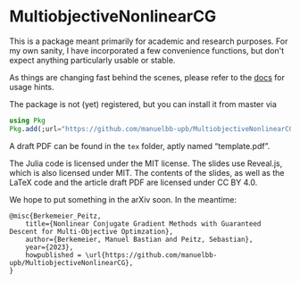 # MultiobjectiveNonlinearCG


This is a package meant primarily for academic and research purposes.
For my own sanity, I have incorporated a few convenience functions,
but don't expect anything particularly usable or stable.

As things are changing fast behind the scenes, please refer to the [docs](https://manuelbb-upb.github.io/MultiobjectiveNonlinearCG/)
for usage hints.

The package is not (yet) registered, but you can install it from master via
```julia
using Pkg
Pkg.add(;url="https://github.com/manuelbb-upb/MultiobjectiveNonlinearCG.git")
```

A draft PDF can be found in the `tex` folder, aptly named “template.pdf”.

The Julia code is licensed under the MIT license.
The slides use Reveal.js, which is also licensed under MIT.
The contents of the slides, as well as the LaTeX code and the article draft PDF are licensed under CC BY 4.0.

We hope to put something in the arXiv soon.
In the meantime:
```
@misc{Berkemeier_Peitz, 
    title={Nonlinear Conjugate Gradient Methods with Guaranteed Descent for Multi-Objective Optimzation},
    author={Berkemeier, Manuel Bastian and Peitz, Sebastian},
    year={2023},
    howpublished = \url{https://github.com/manuelbb-upb/MultiobjectiveNonlinearCG},
} 
```